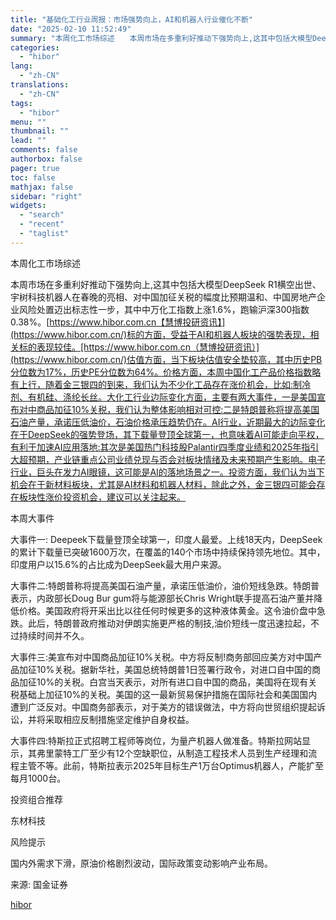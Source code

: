 ```yaml
---
title: "基础化工行业周报：市场强势向上，AI和机器人行业催化不断"
date: "2025-02-10 11:52:49"
summary: "本周化工市场综述　　本周市场在多重利好推动下强势向上,这其中包括大模型DeepSeek R1横..."
categories:
  - "hibor"
lang:
  - "zh-CN"
translations:
  - "zh-CN"
tags:
  - "hibor"
menu: ""
thumbnail: ""
lead: ""
comments: false
authorbox: false
pager: true
toc: false
mathjax: false
sidebar: "right"
widgets:
  - "search"
  - "recent"
  - "taglist"
---
```


本周化工市场综述

本周市场在多重利好推动下强势向上,这其中包括大模型DeepSeek R1横空出世、宇树科技机器人在春晚的亮相、对中国加征关税的幅度比预期温和、中国房地产企业风险处置迈出标志性一步，其中中万化工指数上涨1.6%，跑输沪深300指数0.38%。[https://www.hibor.com.cn【慧博投研资讯】](https://www.hibor.com.cn/)标的方面，受益于AI和机器人板块的强势表现，相关标的表现较佳。[https://www.hibor.com.cn（慧博投研资讯）](https://www.hibor.com.cn/)估值方面，当下板块估值安全垫较高，其中历史PB分位数为17%，历史PE分位数为64%。价格方面，本周中国化工产品价格指数略有上行，随着金三银四的到来，我们认为不少化工品存在涨价机会，比如:制冷剂、有机硅、涤纶长丝。大化工行业边际变化方面，主要有两大事件，一是美国宣布对中商品加征10%关税，我们认为整体影响相对可控:二是特朗普称将提高美国石油产量，承诺压低油价，石油价格承压趋势仍在。AI行业，近期最大的边际变化在于DeepSeek的强势登场，其下载量登顶全球第一，也意味着AI可能走向平权，有利于加速AI应用落地:其次是美国热门科技股Palantir四季度业绩和2025年指引大超预期，产业链重点公司业绩兑现与否会对板块情绪及未来预期产生影响。电子行业，巨头在发力AI眼镜，这可能是AI的落地场景之一。投资方面，我们认为当下机会在于新材料板块，尤其是AI材料和机器人材料，除此之外，金三银四可能会存在板块性涨价投资机会，建议可以关注起来。

本周大事件

大事件一: Deepeek下载量登顶全球第一，印度人最爱。上线18天内，DeepSeek的累计下载量已突破1600万次，在覆盖的140个市场中持续保持领先地位。其中，印度用户以15.6%的占比成为DeepSeek最大用户来源。

大事件二:特朗普称将提高美国石油产量，承诺压低油价，油价短线急跌。特朗普表示，内政部长Doug Bur gum将与能源部长Chris Wright联手提高石油产董并降低价格。美国政府将开采出比以往任何时候更多的这种液体黄金。这令油价盘中急跌。此后，特朗普政府推动对伊朗实施更严格的制技,油价短线一度迅速拉起，不过持续时间并不久。

大事件三:美宣布对中国商品加征10%关税。中方将反制!商务部回应美方对中国产品加征10%关税。据新华社，美国总统特朗普1日签署行政令，对进口自中国的商品加征10%的关税。白宫当天表示，对所有进口自中国的商品，美国将在现有关税基础上加征10%的关税。美国的这一最新贸易保护措施在国际社会和美国国内遭到广泛反对。中国商务部表示，对于美方的错误做法，中方将向世贸组织提起诉讼，并将采取相应反制措施坚定维护自身权益。

大事件四:特斯拉正式招聘工程师等岗位，为量产机器人做准备。特斯拉网站显示，其弗里蒙特工厂至少有12个空缺职位，从制造工程技术人员到生产经理和流程主管不等。此前，特斯拉表示2025年目标生产1万台Optimus机器人，产能扩至每月1000台。

投资组合推荐

东材科技

风险提示

国内外需求下滑，原油价格剧烈波动，国际政策变动影响产业布局。

来源: 国金证券

[hibor](https://www.hibor.com.cn/data/1166e43c366a71a6dc2a0da0766de1df.html)
